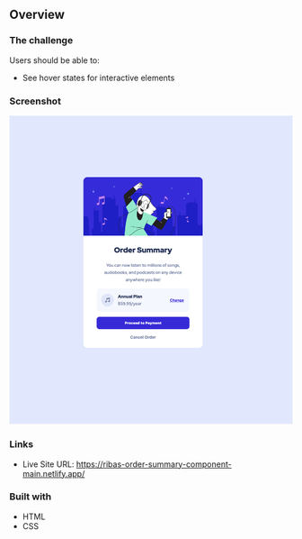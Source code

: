 ## Overview

### The challenge

Users should be able to:

- See hover states for interactive elements

### Screenshot

![](/screenshot.png)

### Links

- Live Site URL: https://ribas-order-summary-component-main.netlify.app/

### Built with

- HTML
- CSS
